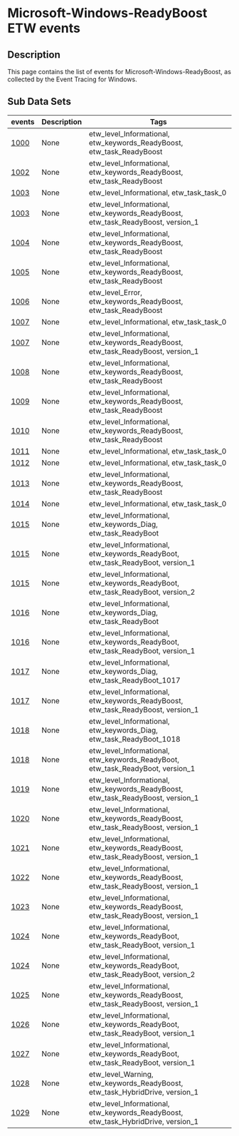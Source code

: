 # Microsoft-Windows-ReadyBoost ETW events

## Description
This page contains the list of events for Microsoft-Windows-ReadyBoost, as collected by the Event Tracing for Windows.

## Sub Data Sets
|events|Description|Tags|
|---|---|---|
|[1000](events/event-1000.md)|None|etw_level_Informational, etw_keywords_ReadyBoost, etw_task_ReadyBoost|
|[1002](events/event-1002.md)|None|etw_level_Informational, etw_keywords_ReadyBoost, etw_task_ReadyBoost|
|[1003](events/event-1003.md)|None|etw_level_Informational, etw_task_task_0|
|[1003](events/event-1003_v1.md)|None|etw_level_Informational, etw_keywords_ReadyBoost, etw_task_ReadyBoost, version_1|
|[1004](events/event-1004.md)|None|etw_level_Informational, etw_keywords_ReadyBoost, etw_task_ReadyBoost|
|[1005](events/event-1005.md)|None|etw_level_Informational, etw_keywords_ReadyBoost, etw_task_ReadyBoost|
|[1006](events/event-1006.md)|None|etw_level_Error, etw_keywords_ReadyBoost, etw_task_ReadyBoost|
|[1007](events/event-1007.md)|None|etw_level_Informational, etw_task_task_0|
|[1007](events/event-1007_v1.md)|None|etw_level_Informational, etw_keywords_ReadyBoost, etw_task_ReadyBoost, version_1|
|[1008](events/event-1008.md)|None|etw_level_Informational, etw_keywords_ReadyBoost, etw_task_ReadyBoost|
|[1009](events/event-1009.md)|None|etw_level_Informational, etw_keywords_ReadyBoost, etw_task_ReadyBoost|
|[1010](events/event-1010.md)|None|etw_level_Informational, etw_keywords_ReadyBoost, etw_task_ReadyBoost|
|[1011](events/event-1011.md)|None|etw_level_Informational, etw_task_task_0|
|[1012](events/event-1012.md)|None|etw_level_Informational, etw_task_task_0|
|[1013](events/event-1013.md)|None|etw_level_Informational, etw_keywords_ReadyBoost, etw_task_ReadyBoost|
|[1014](events/event-1014.md)|None|etw_level_Informational, etw_task_task_0|
|[1015](events/event-1015.md)|None|etw_level_Informational, etw_keywords_Diag, etw_task_ReadyBoot|
|[1015](events/event-1015_v1.md)|None|etw_level_Informational, etw_keywords_ReadyBoot, etw_task_ReadyBoot, version_1|
|[1015](events/event-1015_v2.md)|None|etw_level_Informational, etw_keywords_ReadyBoot, etw_task_ReadyBoot, version_2|
|[1016](events/event-1016.md)|None|etw_level_Informational, etw_keywords_Diag, etw_task_ReadyBoot|
|[1016](events/event-1016_v1.md)|None|etw_level_Informational, etw_keywords_ReadyBoot, etw_task_ReadyBoot, version_1|
|[1017](events/event-1017.md)|None|etw_level_Informational, etw_keywords_Diag, etw_task_ReadyBoot_1017|
|[1017](events/event-1017_v1.md)|None|etw_level_Informational, etw_keywords_ReadyBoost, etw_task_ReadyBoost, version_1|
|[1018](events/event-1018.md)|None|etw_level_Informational, etw_keywords_Diag, etw_task_ReadyBoot_1018|
|[1018](events/event-1018_v1.md)|None|etw_level_Informational, etw_keywords_ReadyBoot, etw_task_ReadyBoot, version_1|
|[1019](events/event-1019_v1.md)|None|etw_level_Informational, etw_keywords_ReadyBoost, etw_task_ReadyBoost, version_1|
|[1020](events/event-1020_v1.md)|None|etw_level_Informational, etw_keywords_ReadyBoost, etw_task_ReadyBoost, version_1|
|[1021](events/event-1021_v1.md)|None|etw_level_Informational, etw_keywords_ReadyBoost, etw_task_ReadyBoost, version_1|
|[1022](events/event-1022_v1.md)|None|etw_level_Informational, etw_keywords_ReadyBoost, etw_task_ReadyBoost, version_1|
|[1023](events/event-1023_v1.md)|None|etw_level_Informational, etw_keywords_ReadyBoost, etw_task_ReadyBoost, version_1|
|[1024](events/event-1024_v1.md)|None|etw_level_Informational, etw_keywords_ReadyBoot, etw_task_ReadyBoot, version_1|
|[1024](events/event-1024_v2.md)|None|etw_level_Informational, etw_keywords_ReadyBoot, etw_task_ReadyBoot, version_2|
|[1025](events/event-1025_v1.md)|None|etw_level_Informational, etw_keywords_ReadyBoost, etw_task_ReadyBoost, version_1|
|[1026](events/event-1026_v1.md)|None|etw_level_Informational, etw_keywords_ReadyBoot, etw_task_ReadyBoot, version_1|
|[1027](events/event-1027_v1.md)|None|etw_level_Informational, etw_keywords_ReadyBoot, etw_task_ReadyBoot, version_1|
|[1028](events/event-1028_v1.md)|None|etw_level_Warning, etw_keywords_ReadyBoost, etw_task_HybridDrive, version_1|
|[1029](events/event-1029_v1.md)|None|etw_level_Informational, etw_keywords_ReadyBoost, etw_task_HybridDrive, version_1|
